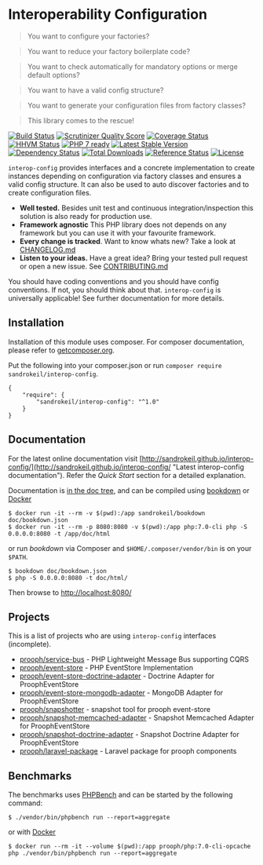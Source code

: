 # Interoperability Configuration

> You want to configure your factories?

> You want to reduce your factory boilerplate code?

> You want to check automatically for mandatory options or merge default options?

> You want to have a valid config structure?

> You want to generate your configuration files from factory classes?

> This library comes to the rescue!

[![Build Status](https://travis-ci.org/sandrokeil/interop-config.png?branch=master)](https://travis-ci.org/sandrokeil/interop-config)
[![Scrutinizer Quality Score](https://scrutinizer-ci.com/g/sandrokeil/interop-config/badges/quality-score.png?s=cdef161c14156e3e36ed0ce3d6fd7979d38d916c)](https://scrutinizer-ci.com/g/sandrokeil/interop-config/)
[![Coverage Status](https://coveralls.io/repos/sandrokeil/interop-config/badge.svg?branch=master)](https://coveralls.io/r/sandrokeil/interop-config?branch=master)
[![HHVM Status](http://hhvm.h4cc.de/badge/sandrokeil/interop-config.svg?style=flat)](http://hhvm.h4cc.de/package/sandrokeil/interop-config)
[![PHP 7 ready](http://php7ready.timesplinter.ch/sandrokeil/interop-config/badge.svg)](https://travis-ci.org/sandrokeil/interop-config)
[![Latest Stable Version](https://poser.pugx.org/sandrokeil/interop-config/v/stable.png)](https://packagist.org/packages/sandrokeil/interop-config)
[![Dependency Status](https://www.versioneye.com/user/projects/53615c75fe0d0720eb00009e/badge.png)](https://www.versioneye.com/php/sandrokeil:interop-config/0.3.1)
[![Total Downloads](https://poser.pugx.org/sandrokeil/interop-config/downloads.png)](https://packagist.org/packages/sandrokeil/interop-config)
[![Reference Status](https://www.versioneye.com/php/sandrokeil:interop-config/reference_badge.svg?style=flat)](https://www.versioneye.com/php/sandrokeil:interop-config/references)
[![License](https://poser.pugx.org/sandrokeil/interop-config/license.png)](https://packagist.org/packages/sandrokeil/interop-config)

`interop-config` provides interfaces and a concrete implementation to create instances depending on configuration via
factory classes and ensures a valid config structure. It can also be used to auto discover factories
and to create configuration files.

 * **Well tested.** Besides unit test and continuous integration/inspection this solution is also ready for production use.
 * **Framework agnostic** This PHP library does not depends on any framework but you can use it with your favourite framework.
 * **Every change is tracked**. Want to know whats new? Take a look at [CHANGELOG.md](https://github.com/sandrokeil/interop-config/blob/master/CHANGELOG.md)
 * **Listen to your ideas.** Have a great idea? Bring your tested pull request or open a new issue. See [CONTRIBUTING.md](CONTRIBUTING.md)

You should have coding conventions and you should have config conventions. If not, you should think about that.
`interop-config` is universally applicable! See further documentation for more details.

## Installation

Installation of this module uses composer. For composer documentation, please refer to
[getcomposer.org](http://getcomposer.org/).

Put the following into your composer.json or run `composer require sandrokeil/interop-config`.

    {
        "require": {
            "sandrokeil/interop-config": "^1.0"
        }
    }

## Documentation
For the latest online documentation visit [http://sandrokeil.github.io/interop-config/](http://sandrokeil.github.io/interop-config/ "Latest interop-config documentation").
Refer the *Quick Start* section for a detailed explanation. 

Documentation is [in the doc tree](doc/), and can be compiled using [bookdown](http://bookdown.io) or [Docker](https://www.docker.com/)

```console
$ docker run -it --rm -v $(pwd):/app sandrokeil/bookdown doc/bookdown.json
$ docker run -it --rm -p 8080:8080 -v $(pwd):/app php:7.0-cli php -S 0.0.0.0:8080 -t /app/doc/html
```

or run *bookdown* via Composer and `$HOME/.composer/vendor/bin` is on your `$PATH`.

```console
$ bookdown doc/bookdown.json
$ php -S 0.0.0.0:8080 -t doc/html/
```

Then browse to [http://localhost:8080/](http://localhost:8080/)

## Projects
This is a list of projects who are using `interop-config` interfaces (incomplete).

* [prooph/service-bus](https://github.com/prooph/service-bus) - PHP Lightweight Message Bus supporting CQRS
* [prooph/event-store](https://github.com/prooph/event-store) - PHP EventStore Implementation 
* [prooph/event-store-doctrine-adapter](https://github.com/prooph/event-store-doctrine-adapter) - Doctrine Adapter for ProophEventStore
* [prooph/event-store-mongodb-adapter](https://github.com/prooph/event-store-mongodb-adapter) - MongoDB Adapter for ProophEventStore
* [prooph/snapshotter](https://github.com/prooph/snapshotter) - snapshot tool for prooph event-store 
* [prooph/snapshot-memcached-adapter](https://github.com/prooph/snapshot-memcached-adapter) - Snapshot Memcached Adapter for ProophEventStore 
* [prooph/snapshot-doctrine-adapter](https://github.com/prooph/snapshot-doctrine-adapter) - Snapshot Doctrine Adapter for ProophEventStore 
* [prooph/laravel-package](https://github.com/prooph/laravel-package) - Laravel package for prooph components

## Benchmarks
The benchmarks uses [PHPBench](http://phpbench.readthedocs.org/en/latest/) and can be started by the following command:
 
```console
$ ./vendor/bin/phpbench run --report=aggregate
```
 
or with [Docker](https://www.docker.com/)
 
```console
$ docker run --rm -it --volume $(pwd):/app prooph/php:7.0-cli-opcache php ./vendor/bin/phpbench run --report=aggregate
```
